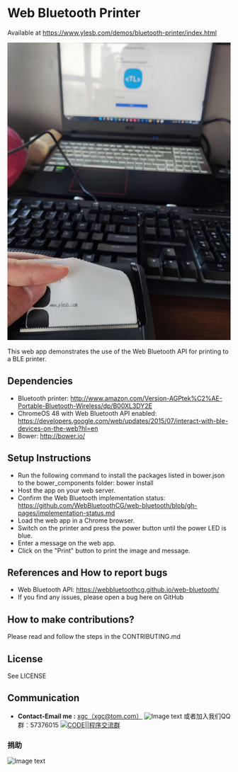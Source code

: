 # Web Bluetooth Printer

Available at https://www.ylesb.com/demos/bluetooth-printer/index.html

<img src="https://github.com/CoderXGC/WebBluetooth-Printer/blob/master/printer.jpg">

This web app demonstrates the use of the Web Bluetooth API for printing to a BLE printer.

## Dependencies
* Bluetooth printer: http://www.amazon.com/Version-AGPtek%C2%AE-Portable-Bluetooth-Wireless/dp/B00XL3DY2E
* ChromeOS 48 with Web Bluetooth API enabled: https://developers.google.com/web/updates/2015/07/interact-with-ble-devices-on-the-web?hl=en
* Bower: http://bower.io/

## Setup Instructions
* Run the following command to install the packages listed in bower.json to the bower_components folder: bower install
* Host the app on your web server.
* Confirm the Web Bluetooth implementation status: https://github.com/WebBluetoothCG/web-bluetooth/blob/gh-pages/implementation-status.md
* Load the web app in a Chrome browser.
* Switch on the printer and press the power button until the power LED is blue.
* Enter a message on the web app.
* Click on the "Print" button to print the image and message.

## References and How to report bugs
* Web Bluetooth API: https://webbluetoothcg.github.io/web-bluetooth/
* If you find any issues, please open a bug here on GitHub

## How to make contributions?
Please read and follow the steps in the CONTRIBUTING.md

## License
See LICENSE

## Communication
-  **Contact-Email me :** [xgc（xgc@tom.com）](mailto:xgc@tom.com)
![Image text](https://i.loli.net/2021/11/29/Rm1SX7JWPBEDsat.png)
或者加入我们QQ群：57376015 <a target="_blank" href="https://qm.qq.com/cgi-bin/qm/qr?k=MmRCU6Iv3Le004sO9jkiFv3eTtVJbU2t&jump_from=webapi"><img border="0" src="https://pub.idqqimg.com/wpa/images/group.png" alt="CODE||程序交流群" title="CODE||程序交流群"></a>
### 捐助  
![Image text](https://www.ylesb.com/wp-content/uploads/2022/04/1651062390-642.png)
